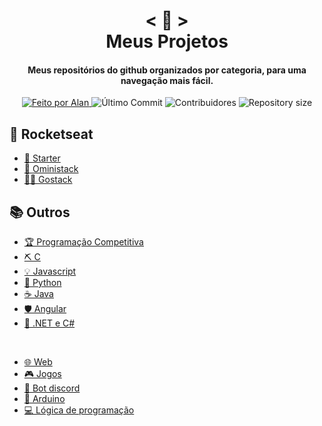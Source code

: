 <h1 align="center">
    < 📖 > <br>
    Meus Projetos
</h1>
  
<h4 align="center">
  Meus repositórios do github organizados por categoria, para uma navegação mais fácil.
</h4>

<p align="center">
  <a href="https://github.com/nerd0000">
    <img alt="Feito por Alan" src="https://img.shields.io/badge/made%20by-Alan-8743CC">
  </a>

  <img alt="Último Commit" src="https://img.shields.io/github/last-commit/Nerd0000/Meus-Projetos">

  <img alt="Contribuidores" src="https://img.shields.io/github/contributors/Nerd0000/Meus-Projetos">
  
  <img alt="Repository size" src="https://img.shields.io/github/repo-size/Nerd0000/Meus-Projetos.svg">
</p>

## 🚀 Rocketseat

- [🎒 Starter](https://github.com/Nerd0000/Starter)
- [🚀 Oministack](./src/omni.md)
- [👨‍🎓 Gostack](https://github.com/Nerd0000/go-stack)

## 📚 Outros

- [🏆 Programação Competitiva](https://github.com/Nerd0000/programacao-competitiva)
- [⛏ C](https://github.com/Nerd0000/Estudos-em-C)
- [💡 Javascript](./src/js.md)
- [🐍 Python](./src/py.md)
- [☕ Java](./src/java.md)
- [🛡️ Angular](https://github.com/Nerd0000/Listagem-cursos)
- [🔮 .NET e C#](https://github.com/Nerd0000/Estudando-.Net-e-CS)

<br>

- [🌐 Web](./src/crud.md)
- [🎮 Jogos](https://github.com/Nerd0000/Desenvolvimento-de-jogos)
- [🐀 Bot discord](https://github.com/Nerd0000/Player-discord-bot)
- [🔩 Arduino](https://www.tinkercad.com/users/7kbRcmKM7hu-nerd0000?category=circuits&sort=likes&view_mode=default)
- [💻 Lógica de programação](https://github.com/Nerd0000/Logica-com-Portugol)

